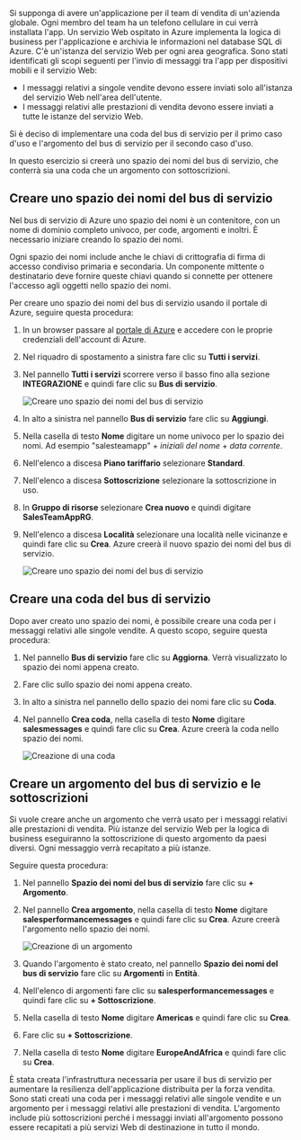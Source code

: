 Si supponga di avere un'applicazione per il team di vendita di un'azienda globale. Ogni membro del team ha un telefono cellulare in cui verrà installata l'app. Un servizio Web ospitato in Azure implementa la logica di business per l'applicazione e archivia le informazioni nel database SQL di Azure. C'è un'istanza del servizio Web per ogni area geografica. Sono stati identificati gli scopi seguenti per l'invio di messaggi tra l'app per dispositivi mobili e il servizio Web:

- I messaggi relativi a singole vendite devono essere inviati solo all'istanza del servizio Web nell'area dell'utente.
- I messaggi relativi alle prestazioni di vendita devono essere inviati a tutte le istanze del servizio Web.

Si è deciso di implementare una coda del bus di servizio per il primo caso d'uso e l'argomento del bus di servizio per il secondo caso d'uso.

In questo esercizio si creerà uno spazio dei nomi del bus di servizio, che conterrà sia una coda che un argomento con sottoscrizioni.

## <a name="create-a-service-bus-namespace"></a>Creare uno spazio dei nomi del bus di servizio

Nel bus di servizio di Azure uno spazio dei nomi è un contenitore, con un nome di dominio completo univoco, per code, argomenti e inoltri. È necessario iniziare creando lo spazio dei nomi.

Ogni spazio dei nomi include anche le chiavi di crittografia di firma di accesso condiviso primaria e secondaria. Un componente mittente o destinatario deve fornire queste chiavi quando si connette per ottenere l'accesso agli oggetti nello spazio dei nomi.

Per creare uno spazio dei nomi del bus di servizio usando il portale di Azure, seguire questa procedura:

1. In un browser passare al [portale di Azure](https://portal.azure.com/) e accedere con le proprie credenziali dell'account di Azure.

1. Nel riquadro di spostamento a sinistra fare clic su **Tutti i servizi**.

1. Nel pannello **Tutti i servizi** scorrere verso il basso fino alla sezione **INTEGRAZIONE** e quindi fare clic su **Bus di servizio**.

    ![Creare uno spazio dei nomi del bus di servizio](../media-draft/3-create-namespace-1.png)

1. In alto a sinistra nel pannello **Bus di servizio** fare clic su **Aggiungi**.

1. Nella casella di testo **Nome** digitare un nome univoco per lo spazio dei nomi. Ad esempio "salesteamapp" + *iniziali del nome* + *data corrente*.

1. Nell'elenco a discesa **Piano tariffario** selezionare **Standard**.

1. Nell'elenco a discesa **Sottoscrizione** selezionare la sottoscrizione in uso.

1. In **Gruppo di risorse** selezionare **Crea nuovo** e quindi digitare **SalesTeamAppRG**.

1. Nell'elenco a discesa **Località** selezionare una località nelle vicinanze e quindi fare clic su **Crea**. Azure creerà il nuovo spazio dei nomi del bus di servizio.

    ![Creare uno spazio dei nomi del bus di servizio](../media-draft/3-create-namespace-2.png)

## <a name="create-a-service-bus-queue"></a>Creare una coda del bus di servizio

Dopo aver creato uno spazio dei nomi, è possibile creare una coda per i messaggi relativi alle singole vendite. A questo scopo, seguire questa procedura:

1. Nel pannello **Bus di servizio** fare clic su **Aggiorna**. Verrà visualizzato lo spazio dei nomi appena creato.

1. Fare clic sullo spazio dei nomi appena creato.

1. In alto a sinistra nel pannello dello spazio dei nomi fare clic su **Coda**.

1. Nel pannello **Crea coda**, nella casella di testo **Nome** digitare **salesmessages** e quindi fare clic su **Crea**. Azure creerà la coda nello spazio dei nomi.

    ![Creazione di una coda](../media-draft/3-create-queue.png)

## <a name="create-a-service-bus-topic-and-subscriptions"></a>Creare un argomento del bus di servizio e le sottoscrizioni

Si vuole creare anche un argomento che verrà usato per i messaggi relativi alle prestazioni di vendita. Più istanze del servizio Web per la logica di business eseguiranno la sottoscrizione di questo argomento da paesi diversi. Ogni messaggio verrà recapitato a più istanze.

Seguire questa procedura:

1. Nel pannello **Spazio dei nomi del bus di servizio** fare clic su **+ Argomento**.

1. Nel pannello **Crea argomento**, nella casella di testo **Nome** digitare **salesperformancemessages** e quindi fare clic su **Crea**. Azure creerà l'argomento nello spazio dei nomi.

    ![Creazione di un argomento](../media-draft/3-create-topic.png)

1. Quando l'argomento è stato creato, nel pannello **Spazio dei nomi del bus di servizio** fare clic su **Argomenti** in **Entità**.

1. Nell'elenco di argomenti fare clic su **salesperformancemessages** e quindi fare clic su **+ Sottoscrizione**.

1. Nella casella di testo **Nome** digitare **Americas** e quindi fare clic su **Crea**.

1. Fare clic su **+ Sottoscrizione**.

1. Nella casella di testo **Nome** digitare **EuropeAndAfrica** e quindi fare clic su **Crea**.

È stata creata l'infrastruttura necessaria per usare il bus di servizio per aumentare la resilienza dell'applicazione distribuita per la forza vendita. Sono stati creati una coda per i messaggi relativi alle singole vendite e un argomento per i messaggi relativi alle prestazioni di vendita. L'argomento include più sottoscrizioni perché i messaggi inviati all'argomento possono essere recapitati a più servizi Web di destinazione in tutto il mondo.
